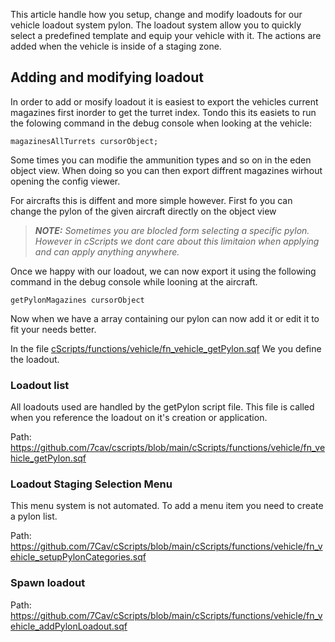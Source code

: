 This article handle how you setup, change and modify loadouts for our vehicle loadout system pylon.
The loadout system allow you to quickly select a predefined template and equip your vehicle with it. The actions are added when the vehicle is inside of a staging zone.

## Adding and modifying loadout
In order to add or mosify loadout it is easiest to export the vehicles current magazines first inorder to get the turret index.
Tondo this its easiets to run the folowing command in the debug console when looking at the vehicle:

```
magazinesAllTurrets cursorObject;
```
Some times you can modifie the ammunition types and so on in the eden object view. 
When doing so you can then export diffrent magazines wirhout opening the config viewer.


For aircrafts this is diffent and more simple however.
First fo you can change the pylon of the given aircraft directly on the object view 
 
> ***NOTE:** Sometimes you are blocled form selecting a specific pylon.
> However in cScripts we dont care about this limitaion when applying and can apply anything anywhere.*

Once we happy with our loadout, we can now export it using the following command in the debug console while looning at the aircraft.

```
getPylonMagazines cursorObject
```

Now when we have a array containing our pylon can now add it or edit it to fit your needs better.

In the file [cScripts/functions/vehicle/fn_vehicle_getPylon.sqf](https://github.com/7cav/cscripts/blob/main/cScripts/functions/vehicle/fn_vehicle_getPylon.sqf)
We you define the loadout.

### Loadout list
All loadouts used are handled by the getPylon script file.
This file is called when you reference the loadout on it's creation or application.

Path:
https://github.com/7cav/cscripts/blob/main/cScripts/functions/vehicle/fn_vehicle_getPylon.sqf

### Loadout Staging Selection Menu
This menu system is not automated. To add a menu item you need to create a pylon list.

Path: 
https://github.com/7Cav/cScripts/blob/main/cScripts/functions/vehicle/fn_vehicle_setupPylonCategories.sqf

### Spawn loadout

Path:
https://github.com/7Cav/cScripts/blob/main/cScripts/functions/vehicle/fn_vehicle_addPylonLoadout.sqf